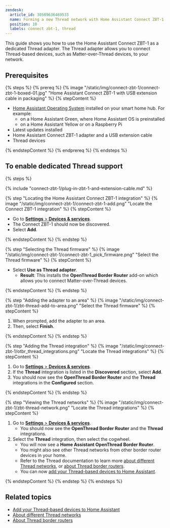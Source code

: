 ```yaml
---
zendesk:
  article_id: 30589636469533
  name: Forming a new Thread network with Home Assistant Connect ZBT-1
  position: 10
  labels: connect zbt-1, thread
---
```


This guide shows you how to use the Home Assistant Connect&nbsp;ZBT-1 as a dedicated Thread adapter. The Thread adapter allows you to connect Thread-based devices, such as Matter-over-Thread devices, to your network.

## Prerequisites

{% steps %}
{% prereq %}
{% image "/static/img/connect-zbt-1/connect-zbt-1-boxed-01.jpg" "Home Assistant Connect ZBT-1 with USB extension cable in packaging" %}
{% stepContent %}

- [Home Assistant Operating System](https://www.home-assistant.io/docs/glossary/#home-assistant-operating-system) installed on your smart home hub. For example:
  - on a Home Assistant Green, where Home Assistant OS is preinstalled
  - on a Home Assistant Yellow or on a Raspberry Pi
- Latest updates installed
- Home Assistant Connect&nbsp;ZBT-1 adapter and a USB extension cable
- Thread devices

{% endstepContent %}
{% endprereq %}
{% endsteps %}

## To enable dedicated Thread support

{% steps %}

{% include "connect-zbt-1/plug-in-zbt-1-and-extension-cable.md" %}

{% step "Locating the Home Assistant Connect&nbsp;ZBT-1 integration" %}
{% image "/static/img/connect-zbt-1/connect-zbt-1-add.png" "Locate the Connect ZBT-1 integration" %}
{% stepContent %}

- Go to [**Settings** > **Devices & services**](https://my.home-assistant.io/redirect/integrations/).
- The Connect ZBT-1 should now be discovered.
- Select **Add**.

{% endstepContent %}
{% endstep %}

{% step "Selecting the Thread firmware" %}
{% image "/static/img/connect-zbt-1/connect-zbt-1_pick_firmware.png" "Select the Thread firmware" %}
{% stepContent %}

- Select **Use as Thread adapter**.
  - **Result**: This installs the **OpenThread Border Router** add-on which allows you to connect Matter-over-Thread devices.

{% endstepContent %}
{% endstep %}

{% step "Adding the adapter to an area" %}
{% image "/static/img/connect-zbt-1/zbt-thread-add-to-area.png" "Select the Thread firmware" %}
{% stepContent %}

1. When prompted, add the adapter to an area.
2. Then, select **Finish**.

{% endstepContent %}
{% endstep %}

{% step "Adding the Thread integration" %}
{% image "/static/img/connect-zbt-1/otbr_thread_integrations.png" "Locate the Thread integrations" %}
{% stepContent %}

1. Go to [**Settings** > **Devices & services**](https://my.home-assistant.io/redirect/integrations/).
2. If the **Thread** integration is listed in the **Discovered** section, select **Add**.
3. You should now see the **OpenThread Border Router** and the **Thread** integrations in the **Configured** section.

{% endstepContent %}
{% endstep %}

{% step "Viewing the Thread networks" %}
{% image "/static/img/connect-zbt-1/zbt-thread-network.png" "Locate the Thread integrations" %}
{% stepContent %}

1. Go to [**Settings** > **Devices & services**](https://my.home-assistant.io/redirect/integrations/).
   - You should now see the **OpenThread Border Router** and the **Thread** integrations.
2. Select the **Thread** integration, then select the cogwheel.
   - You will now see a **Home Assistant OpenThread Border Router**.
   - You might also see other Thread networks from other border router devices in your home.
   - Refer to the Thread documentation to learn more [about different Thread networks](https://www.home-assistant.io/integrations/thread/#about-different-thread-networks), or [about Thread border routers](https://www.home-assistant.io/integrations/thread/#about-thread-border-routers).
   - You can now [add your Thread-based devices to Home Assistant](https://www.home-assistant.io/integrations/thread/#adding-a-thread-based-device-to-home-assistant).

{% endstepContent %}
{% endstep %}
{% endsteps %}

## Related topics

- [Add your Thread-based devices to Home Assistant](https://www.home-assistant.io/integrations/thread/#adding-a-thread-based-device-to-home-assistant)
- [About different Thread networks](https://www.home-assistant.io/integrations/thread/#about-different-thread-networks)
- [About Thread border routers](https://www.home-assistant.io/integrations/thread/#about-thread-border-routers)
